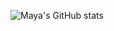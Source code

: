 ![Maya's GitHub stats](https://github-readme-stats.vercel.app/api?username=msatori&show_icons=true&theme=tokyonight)
 

